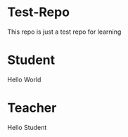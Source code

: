 # Test-Repo
This repo is just a test repo for learning
# Student
Hello World
# Teacher
Hello Student
